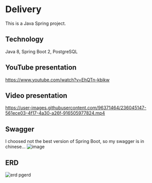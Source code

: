 # Delivery
This is a Java Spring project. 

## Technology
Java 8, Spring Boot 2, PostgreSQL

## YouTube presentation
https://www.youtube.com/watch?v=EhQTn-kbikw

## Video presentation
https://user-images.githubusercontent.com/96371464/236045147-561ece03-4f17-4a30-a26f-916505977824.mp4

## Swagger
I choosed not the best version of Spring Boot, so my swagger is in chinese...
![image](https://user-images.githubusercontent.com/96371464/236009671-aa476a65-73b3-4af1-80e0-52a6d169ae61.png)

## ERD
![erd pgerd](https://user-images.githubusercontent.com/96371464/236017718-d509d7c3-0c6f-44ed-85bd-72ca4befd958.png)







